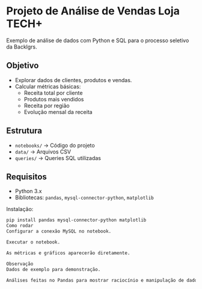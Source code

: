 # Projeto de Análise de Vendas Loja TECH+

Exemplo de análise de dados com Python e SQL para o processo seletivo da Backlgrs.

## Objetivo
- Explorar dados de clientes, produtos e vendas.
- Calcular métricas básicas:
  - Receita total por cliente
  - Produtos mais vendidos
  - Receita por região
  - Evolução mensal da receita

## Estrutura
- `notebooks/` → Código do projeto
- `data/` → Arquivos CSV
- `queries/` → Queries SQL utilizadas

## Requisitos
- Python 3.x  
- Bibliotecas: `pandas`, `mysql-connector-python`, `matplotlib`  

Instalação:

```bash
pip install pandas mysql-connector-python matplotlib
Como rodar
Configurar a conexão MySQL no notebook.

Executar o notebook.

As métricas e gráficos aparecerão diretamente.

Observação
Dados de exemplo para demonstração.

Análises feitas no Pandas para mostrar raciocínio e manipulação de dados.